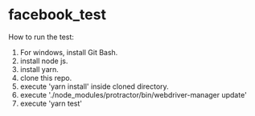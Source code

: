 # facebook_test

How to run the test:

1. For windows, install Git Bash.
2. install node js.
3. install yarn.
4. clone this repo.
5. execute 'yarn install' inside cloned directory.
6. execute './node_modules/protractor/bin/webdriver-manager update'
7. execute 'yarn test'
